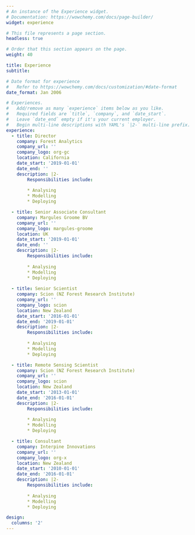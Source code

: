 ```yaml
---
# An instance of the Experience widget.
# Documentation: https://wowchemy.com/docs/page-builder/
widget: experience

# This file represents a page section.
headless: true

# Order that this section appears on the page.
weight: 40

title: Experience
subtitle:

# Date format for experience
#   Refer to https://wowchemy.com/docs/customization/#date-format
date_format: Jan 2006

# Experiences.
#   Add/remove as many `experience` items below as you like.
#   Required fields are `title`, `company`, and `date_start`.
#   Leave `date_end` empty if it's your current employer.
#   Begin multi-line descriptions with YAML's `|2-` multi-line prefix.
experience:
  - title: Director
    company: Forest Analytics
    company_url: ''
    company_logo: org-gc
    location: California
    date_start: '2019-01-01'
    date_end: ''
    description: |2-
        Responsibilities include:
        
        * Analysing
        * Modelling
        * Deploying

  - title: Senior Associate Consultant
    company: Margules Groome BV
    company_url: ''
    company_logo: margules-groome
    location: UK
    date_start: '2019-01-01'
    date_end: ''
    description: |2-
        Responsibilities include:
        
        * Analysing
        * Modelling
        * Deploying
  
  - title: Senior Scientist
    company: Scion (NZ Forest Research Institute)
    company_url: ''
    company_logo: scion
    location: New Zealand
    date_start: '2016-01-01'
    date_end: '2019-01-01'
    description: |2-
        Responsibilities include:
        
        * Analysing
        * Modelling
        * Deploying

  - title: Remote Sensing Scientist
    company: Scion (NZ Forest Research Institute)
    company_url: ''
    company_logo: scion
    location: New Zealand
    date_start: '2013-01-01'
    date_end: '2016-01-01'
    description: |2-
        Responsibilities include:
        
        * Analysing
        * Modelling
        * Deploying

  - title: Consultant
    company: Interpine Innovations
    company_url: ''
    company_logo: org-x
    location: New Zealand
    date_start: '2010-01-01'
    date_end: '2016-01-01'
    description: |2-
        Responsibilities include:
        
        * Analysing
        * Modelling
        * Deploying

design:
  columns: '2'
---
```

